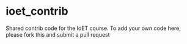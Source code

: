 # ioet_contrib

Shared contrib code for the IoET course. To add your own code here, please fork this and submit a pull request
